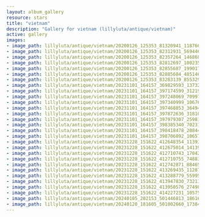 ```yaml
---
layout: album_gallery
resource: stars
title: "vietnam"
description: "Gallery for vietnam (lillyluta/antique/vietnam)"
active: gallery
images:
- image_path: lillyluta/antique/vietnam/20200126_125353_81320941_118766446114869_1769820786836939637_n.jpg
- image_path: lillyluta/antique/vietnam/20200126_125353_82312931_569446943915793_5007766986113458150_n.jpg
- image_path: lillyluta/antique/vietnam/20200126_125353_82357264_1468689503307555_7613573592904421113_n.jpg
- image_path: lillyluta/antique/vietnam/20200126_125353_82812697_1002357083483008_4568129918444372798_n.jpg
- image_path: lillyluta/antique/vietnam/20200126_125353_82855687_199017717950283_5868425320521919980_n.jpg
- image_path: lillyluta/antique/vietnam/20200126_125353_82885684_485146882197933_6351203488448857286_n.jpg
- image_path: lillyluta/antique/vietnam/20200126_125353_83283139_855329991557857_7194181998789684953_n.jpg
- image_path: lillyluta/antique/vietnam/20231101_164157_369829593_1373283713261595_1846211361006506799_n.jpg
- image_path: lillyluta/antique/vietnam/20231101_164157_397174599_312198384892630_7211930165028655753_n.jpg
- image_path: lillyluta/antique/vietnam/20231101_164157_397248069_7099711393393235_2598370063267579202_n.jpg
- image_path: lillyluta/antique/vietnam/20231101_164157_397340999_1067694071111999_1273298976329576024_n.jpg
- image_path: lillyluta/antique/vietnam/20231101_164157_397468853_364945205934501_4129528237895449772_n.jpg
- image_path: lillyluta/antique/vietnam/20231101_164157_397872636_3181003892193520_8751225984492362976_n.jpg
- image_path: lillyluta/antique/vietnam/20231101_164157_397979307_2598133433688994_5582816501602133617_n.jpg
- image_path: lillyluta/antique/vietnam/20231101_164157_398385340_702310331814123_3128769942431941497_n.jpg
- image_path: lillyluta/antique/vietnam/20231101_164157_398418478_208449298945250_8391474100443068781_n.jpg
- image_path: lillyluta/antique/vietnam/20231101_164157_398706892_1065759564564594_2923123129460781343_n.jpg
- image_path: lillyluta/antique/vietnam/20231228_151622_412648354_1139312413724418_8324356398146743762_n.jpg
- image_path: lillyluta/antique/vietnam/20231228_151622_412675014_1413981682829955_8013389584630776685_n.jpg
- image_path: lillyluta/antique/vietnam/20231228_151622_412710743_1784263272015889_1616414107776149073_n.jpg
- image_path: lillyluta/antique/vietnam/20231228_151622_412710755_748839033275836_182625614433577291_n.jpg
- image_path: lillyluta/antique/vietnam/20231228_151622_412742871_884656323106441_5409087704119298552_n.jpg
- image_path: lillyluta/antique/vietnam/20231228_151622_413269435_1128786318492902_6203389719371984659_n.jpg
- image_path: lillyluta/antique/vietnam/20231228_151622_413288779_5599569936834399_9163223704662783498_n.jpg
- image_path: lillyluta/antique/vietnam/20231228_151622_413947830_7321350364543908_7589353674014597674_n.jpg
- image_path: lillyluta/antique/vietnam/20231228_151622_413950576_274989338558377_2970832445408138047_n.jpg
- image_path: lillyluta/antique/vietnam/20231228_151622_414227231_1057552235556956_5676123320884413565_n.jpg
- image_path: lillyluta/antique/vietnam/20240105_202153_501446813_1861699677731075_2585716568729298759_n.jpg
- image_path: lillyluta/antique/vietnam/20240120_181605_501002660_1738404037042184_3671448861998963689_n.jpg
---
```

